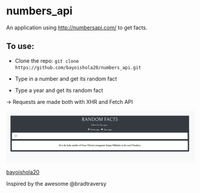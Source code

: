 # numbers_api
An application using http://numbersapi.com/ to get facts.

## To use:
* Clone the repo: `git clone https://github.com/bayoishola20/numbers_api.git`

* Type in a number and get its random fact
* Type a year and get its random fact

&rightarrow; Requests are made both with XHR and Fetch API

![Preview](https://github.com/bayoishola20/numbers_api/blob/master/assets/img/numbers_api_bayoishola20.png "Preview")

[bayoishola20](https://github.com/bayoishola20/)


Inspired by the awesome @bradtraversy
